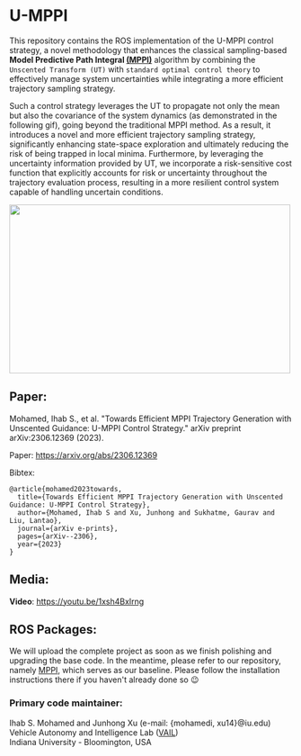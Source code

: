 # U-MPPI

This repository contains the ROS implementation of the U-MPPI control strategy, a novel methodology that enhances the classical sampling-based **Model Predictive Path Integral [(MPPI)](https://arc.aiaa.org/doi/pdf/10.2514/1.G001921)** algorithm by combining the `Unscented Transform (UT)` with `standard optimal control theory` to effectively manage system uncertainties while integrating a more efficient trajectory sampling strategy. 

Such a control strategy leverages the UT to propagate not only the mean but also the covariance of the system dynamics (as demonstrated in the following gif), going beyond the traditional MPPI method. As a result, it introduces a novel and more efficient trajectory sampling strategy, significantly enhancing state-space exploration and ultimately reducing the risk of being trapped in local minima. Furthermore, by leveraging the uncertainty information provided by UT, we incorporate a risk-sensitive cost function that explicitly accounts for risk or uncertainty throughout the trajectory evaluation process, resulting in a more resilient control system capable of handling uncertain conditions.

<img src="media/sampling-strategy.gif" width="500" height="300"/>

## Paper:

Mohamed, Ihab S., et al. "Towards Efficient MPPI Trajectory Generation with Unscented Guidance: U-MPPI Control Strategy." arXiv preprint arXiv:2306.12369 (2023).

Paper: https://arxiv.org/abs/2306.12369

Bibtex:
```
@article{mohamed2023towards,
  title={Towards Efficient MPPI Trajectory Generation with Unscented Guidance: U-MPPI Control Strategy},
  author={Mohamed, Ihab S and Xu, Junhong and Sukhatme, Gaurav and Liu, Lantao},
  journal={arXiv e-prints},
  pages={arXiv--2306},
  year={2023}
}
```

## Media:
**Video**: https://youtu.be/1xsh4BxIrng

## ROS Packages:

We will upload the complete project as soon as we finish polishing and upgrading the base code. In the meantime, please refer to our repository, namely [MPPI](https://github.com/IhabMohamed/log-MPPI_ros), which serves as our baseline. Please follow the installation instructions there if you haven't already done so :wink:

### Primary code maintainer:
Ihab S. Mohamed and Junhong Xu (e-mail: {mohamedi, xu14}@iu.edu)\
Vehicle Autonomy and Intelligence Lab ([VAIL](https://vail.sice.indiana.edu/))\
Indiana University - Bloomington, USA



